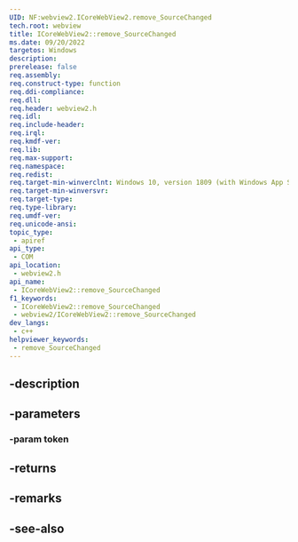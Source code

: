 ```yaml
---
UID: NF:webview2.ICoreWebView2.remove_SourceChanged
tech.root: webview
title: ICoreWebView2::remove_SourceChanged
ms.date: 09/20/2022
targetos: Windows
description: 
prerelease: false
req.assembly: 
req.construct-type: function
req.ddi-compliance: 
req.dll: 
req.header: webview2.h
req.idl: 
req.include-header: 
req.irql: 
req.kmdf-ver: 
req.lib: 
req.max-support: 
req.namespace: 
req.redist: 
req.target-min-winverclnt: Windows 10, version 1809 (with Windows App SDK 1.1 or later)
req.target-min-winversvr: 
req.target-type: 
req.type-library: 
req.umdf-ver: 
req.unicode-ansi: 
topic_type:
 - apiref
api_type:
 - COM
api_location:
 - webview2.h
api_name:
 - ICoreWebView2::remove_SourceChanged
f1_keywords:
 - ICoreWebView2::remove_SourceChanged
 - webview2/ICoreWebView2::remove_SourceChanged
dev_langs:
 - c++
helpviewer_keywords:
 - remove_SourceChanged
---
```


## -description

## -parameters

### -param token

## -returns

## -remarks

## -see-also

